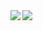 <a href="https://github.com/anuraghazra/github-readme-stats">
<img align="left" src=:"https://github-readme-stats.vercel.app/api?username=kota-shiokara&count_private=true&show_icons=true" />
</a>
<a href="https://github.com/anuraghazra/github-readme-stats">
<img align="left" src=:"https://github-readme-stats.vercel.app/api/top-langs/?username=kota-shiokara&layout=compact" />
</a>